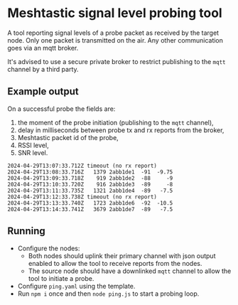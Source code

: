 # Meshtastic signal level probing tool

A tool reporting signal levels of a probe packet as received by the target node. Only one packet is transmitted on the air. Any other communication goes via an mqtt broker.

It's advised to use a secure private broker to restrict publishing to the `mqtt` channel by a third party.

## Example output

On a successful probe the fields are:
1. the moment of the probe initiation (publishing to the `mqtt` channel),
2. delay in milliseconds between probe tx and rx reports from the broker,
3. Meshtastic packet id of the probe,
4. RSSI level,
5. SNR level.

```
2024-04-29T13:07:33.712Z timeout (no rx report)
2024-04-29T13:08:33.716Z   1379 2abb1de1  -91  -9.75
2024-04-29T13:09:33.718Z    919 2abb1de2  -88     -9
2024-04-29T13:10:33.720Z    916 2abb1de3  -89     -8
2024-04-29T13:11:33.735Z   1321 2abb1de4  -89   -7.5
2024-04-29T13:12:33.738Z timeout (no rx report)
2024-04-29T13:13:33.740Z   1723 2abb1de6  -92  -10.5
2024-04-29T13:14:33.741Z   3679 2abb1de7  -89   -7.5
```

## Running

- Configure the nodes:
    * Both nodes should uplink their primary channel with json output enabled to allow the tool to receive reports from the nodes.
    * The source node should have a downlinked `mqtt` channel to allow the tool to initiate a probe.
- Configure `ping.yaml` using the template.
- Run `npm i` once and then `node ping.js` to start a probing loop.
